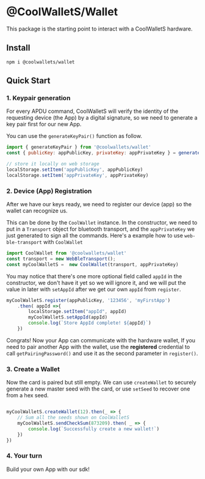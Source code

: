 # @CoolWalletS/Wallet

This package is the starting point to interact with a CoolWalletS hardware.

## Install

```shell
npm i @coolwallets/wallet
```

## Quick Start

### 1. Keypair generation

For every APDU command, CoolWalletS will verify the identity of the requesting device (the App) by a digital signature, so we need to generate a key pair first for our new App.

You can use the `generateKeyPair()` function as follow.

```javascript
import { generateKeyPair } from '@coolwallets/wallet'
const { publicKey: appPublicKey, privateKey: appPrivateKey } = generateKeyPair()

// store it locally on web storage
localStorage.setItem('appPublicKey', appPublicKey)
localStorage.setItem('appPrivateKey', appPrivateKey)

```

### 2. Device (App) Registration

After we have our keys ready, we need to register our device (app) so the wallet can recognize us.

This can be done by the `CoolWallet` instance. In the constructor, we need to put in a `Transport` object for bluetooth transport, and the `appPrivateKey` we just generated to sign all the commands. Here's a example how to use `web-ble-transport` with `CoolWallet`

```javascript
import CoolWallet from '@coolwallets/wallet'
const transport = new WebBleTransport();
const myCoolWalletS =  new CoolWallet(transport, appPrivateKey)
```

You may notice that there's one more optional field called `appId` in the constructor, we don't have it yet so we will ignore it, and we will put the value in later with `setAppId` after we get our own `appId` from `register`.

```javascript
myCoolWalletS.register(appPublicKey, '123456', 'myFirstApp')
    .then( appId =>{
        localStorage.setItem("appId", appId)
        myCoolWalletS.setAppId(appId)
        console.log(`Store AppId complete! ${appId}`)
    })
```

Congrats! Now your App can communicate with the hardware wallet, If you need to pair another App with the wallet, use the **registered** credential to call `getPairingPassword()` and use it as the second parameter in `register()`.

### 3. Create a Wallet

Now the card is paired but still empty. We can use `createWallet` to securely generate a new master seed with the card, or use `setSeed` to recover one from a hex seed.

```javascript

myCoolWalletS.createWallet(12).then(_ => {
    // Sum all the seeds shown on CoolWalletS
    myCoolWalletS.sendCheckSum(873209).then( _ => {
        console.log(`Successfully create a new wallet!`)
    })
})

```

### 4. Your turn

Build your own App with our sdk!
